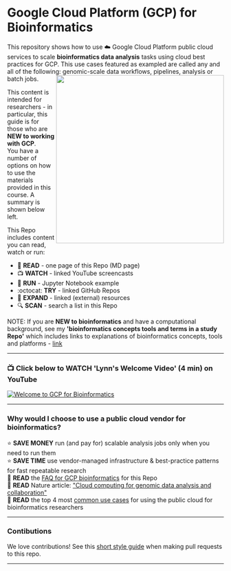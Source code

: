 # Google Cloud Platform (GCP) for Bioinformatics

This repository shows how to use ☁️ Google Cloud Platform public cloud services to scale **bioinformatics data analysis** tasks using cloud best practices for GCP.  This use cases featured as exampled are called any and all of the following: genomic-scale data workflows, pipelines, analysis or batch jobs.
<img src="https://github.com/lynnlangit/gcp-for-bioinformatics/raw/master/images/learn-gcp.png" width="390" align="right">

This content is intended for researchers - in particular, this guide is for those who are **NEW to working with GCP**.  
You have a number of options on how to use the materials provided in this course.  A summary is shown below left.


This Repo includes content you can read, watch or run:  

- 📗 **READ** - one page of this Repo (MD page)
- 📺 **WATCH** -  linked YouTube screencasts
- 📙 **RUN** - Jupyter Notebook example
- :octocat: **TRY** - linked GitHub Repos
- 📘 **EXPAND** - linked (external) resources
- 🔍 **SCAN** - search a list in this Repo

NOTE: If you are **NEW to bioinformatics** and have a computational background, see my **'bioinformatics concepts tools and terms in a study Repo'** which includes links to explanations of bioinformatics concepts, tools and platforms - [link](https://github.com/lynnlangit/TeamTeri)

---

### 📺 Click below to WATCH 'Lynn's Welcome Video' (4 min) on YouTube

[![Welcome to GCP for Bioinformatics](http://img.youtube.com/vi/YoFkSVDlN6k/0.jpg)](http://www.youtube.com/watch?v=YoFkSVDlN6k "Welcome to GCP for Bioinformatics")


-----

### Why would I choose to use a public cloud vendor for bioinformatics?


⭐️ **SAVE MONEY** run (and pay for) scalable analysis jobs only when you need to run them  
⭐️ **SAVE TIME** use vendor-managed infrastructure & best-practice patterns for fast repeatable research   
📗 **READ** the [FAQ for GCP bioinformatics](https://github.com/lynnlangit/gcp-for-bioinformatics/blob/master/1_FAQ.md) for this Repo  
📕 **READ** Nature article: ["Cloud computing for genomic data analysis and collaboration"](https://www.nature.com/articles/nrg.2017.113)  
📗 **READ** the top 4 most [common use cases](https://github.com/lynnlangit/gcp-for-bioinformatics/blob/master/3_USER-STORIES.md) for using the public cloud for bioinformatics researchers

----

### Contibutions

We love contributions! See this [short style guide](https://github.com/lynnlangit/gcp-for-bioinformatics/blob/master/7_CONTRIBUTING.md) when making pull requests to this repo.

---



